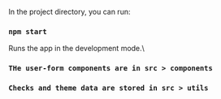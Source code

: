 In the project directory, you can run:

### `npm start`

Runs the app in the development mode.\

### `THe user-form components are in src > components`
### `Checks and theme data are stored in src > utils`
